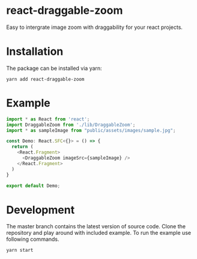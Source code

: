 # react-draggable-zoom

Easy to intergrate image zoom with draggability for your react projects.

# Installation
The package can be installed via yarn:

`yarn add react-draggable-zoom`

# Example

```javascript
import * as React from 'react';
import DraggableZoom from './lib/DraggableZoom';
import * as sampleImage from "public/assets/images/sample.jpg";

const Demo: React.SFC<{}> = () => {
  return (
    <React.Fragment>
      <DraggableZoom imageSrc={sampleImage} />
    </React.Fragment>
  ) 
}

export default Demo;
```
# Development
The master branch contains the latest version of source code. Clone the repository and play around with included example. To run the example use following commands.

`yarn start`
